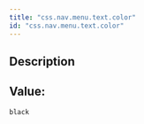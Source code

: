 ```yaml
---
title: "css.nav.menu.text.color"
id: "css.nav.menu.text.color"
---
```

## Description



## Value: 
```
black
```